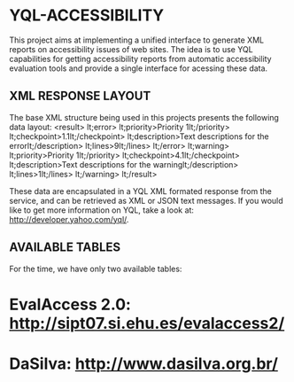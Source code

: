 YQL-ACCESSIBILITY
=================
This project aims at implementing a unified interface to generate XML reports on accessibility issues of web sites. The idea is to use YQL capabilities for getting accessibility reports from automatic accessibility evaluation tools and provide a single interface for acessing these data.

XML RESPONSE LAYOUT
-------------------

The base XML structure being used in this projects presents the following data layout:
    &lt;result&gt;
        lt;error&gt;
          lt;priority&gt;Priority 1lt;/priority&gt;
          lt;checkpoint&gt;1.1lt;/checkpoint&gt;
          lt;description&gt;Text descriptions for the errorlt;/description&gt;
          lt;lines&gt;9lt;/lines&gt;
        lt;/error&gt; 
        lt;warning&gt;
          lt;priority&gt;Priority 1lt;/priority&gt;
          lt;checkpoint&gt;4.1lt;/checkpoint&gt;
          lt;description&gt;Text descriptions for the warninglt;/description&gt;
          lt;lines&gt;1lt;/lines&gt; 
        lt;/warning&gt;
    lt;/result&gt;

These data are encapsulated in a YQL XML formated response from the service, and can be retrieved as XML or JSON text messages. If you would like to get more information on YQL, take a look at: http://developer.yahoo.com/yql/.

AVAILABLE TABLES
----------------

For the time, we have only two available tables:
# EvalAccess 2.0: http://sipt07.si.ehu.es/evalaccess2/
# DaSilva: http://www.dasilva.org.br/
